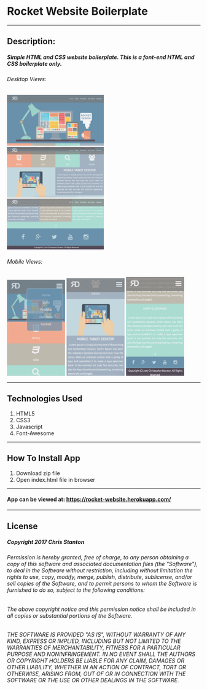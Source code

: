 
# Rocket Website Boilerplate

---

## Description:
##### Simple HTML and CSS website boilerplate.  This is a font-end HTML and CSS boilerplate only.

###### Desktop Views:

<img src="./public/assets/images/screenshots/desktop-one.png" width="50%">

<img src="./public/assets/images/screenshots/desktop-two.png" width="50%">

<img src="./public/assets/images/screenshots/desktop-three.png" width="50%">

###### Mobile Views:

<img src="./public/assets/images/screenshots/mobile-one.png" width="30%">

<img src="./public/assets/images/screenshots/mobile-two.png" width="30%">

<img src="./public/assets/images/screenshots/mobile-three.png" width="30%">

---

## Technologies Used
  1. HTML5
  2. CSS3
  3. Javascript
  4. Font-Awesome

---  

## How To Install App
  1. Download zip file
  2. Open index.html file in browser

---

#### App can be viewed at: https://rocket-website.herokuapp.com/

---

## License
##### Copyright 2017 Chris Stanton

###### Permission is hereby granted, free of charge, to any person obtaining a copy of this software and associated documentation files (the "Software"), to deal in the Software without restriction, including without limitation the rights to use, copy, modify, merge, publish, distribute, sublicense, and/or sell copies of the Software, and to permit persons to whom the Software is furnished to do so, subject to the following conditions:

###### The above copyright notice and this permission notice shall be included in all copies or substantial portions of the Software.

###### THE SOFTWARE IS PROVIDED "AS IS", WITHOUT WARRANTY OF ANY KIND, EXPRESS OR IMPLIED, INCLUDING BUT NOT LIMITED TO THE WARRANTIES OF MERCHANTABILITY, FITNESS FOR A PARTICULAR PURPOSE AND NONINFRINGEMENT. IN NO EVENT SHALL THE AUTHORS OR COPYRIGHT HOLDERS BE LIABLE FOR ANY CLAIM, DAMAGES OR OTHER LIABILITY, WHETHER IN AN ACTION OF CONTRACT, TORT OR OTHERWISE, ARISING FROM, OUT OF OR IN CONNECTION WITH THE SOFTWARE OR THE USE OR OTHER DEALINGS IN THE SOFTWARE.
